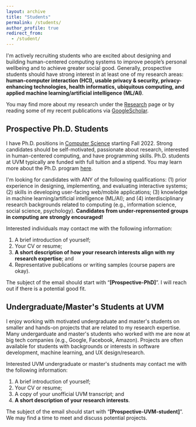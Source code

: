 ```yaml
---
layout: archive
title: "Students"
permalink: /students/
author_profile: true
redirect_from:
  - /student/
---
```


I'm actively recruiting students who are excited about designing and building human-centered computing systems to improve people’s personal wellbeing and to achieve greater social good. Generally, prospective students should have strong interest in at least one of my research areas: **human-computer interaction (HCI), usable privacy & security, privacy-enhancing technologies, health informatics, ubiquitous computing, and applied machine learning/artificial intelligence (ML/AI)**. 

You may find more about my research under the [Research](/research) page or by reading some of my recent publications via <a href="https://scholar.google.com/citations?hl=en&user=XjkbPSwAAAAJ&view_op=list_works&sortby=pubdate" target="_blank"> GoogleScholar</a>.

## Prospective Ph.D. Students

I have Ph.D. positions in <a href="https://www.uvm.edu/cems/cs" target="_blank">Computer Science</a> starting Fall 2022. Strong candidates should be self-motivated, passionate about research, interested in human-centered computing, and have programming skills. Ph.D. students at UVM typically are funded with full tuition and a stipend. You may learn more about the Ph.D. program <a href="https://www.uvm.edu/cems/cs/graduate_programs/computer_science_phd" target="_blank">here</a>.

I'm looking for candidates with ANY of the following qualifications: (1) prior experience in designing, implementing, and evaluating interactive systems; (2) skills in developing user-facing web/mobile applications; (3) knowledge in machine learning/artificial intelligence (ML/AI); and (4) interdisciplinary research backgrounds related to computing (e.g., information science, social science, psychology). **Candidates from under-reprensented groups in computing are strongly encouraged!**
 
Interested individuals may contact me with the following information: 
1. A brief introduction of yourself;
2. Your CV or resume; 
3. **A short description of how your research interests align with my research expertise**; and 
4. Representative publications or writing samples (course papers are okay).

The subject of the email should start with “**[Prospective-PhD]**”. I will reach out if there is a potential good fit.

## Undergraduate/Master's Students at UVM

I enjoy working with motivated undergraduate and master's students on smaller and hands-on projects that are related to my research expertise. Many undergarduate and master's students who worked with me are now at big tech companies (e.g., Google, Facebook, Amazon). Projects are often available for students with backgrounds or interests in software development, machine learning, and UX design/research.

Interested UVM undergraduate or master's studnents may contact me with the following information: 
1. A brief introduction of yourself;
2. Your CV or resume; 
3. A copy of your unofficial UVM transcript; and 
4. **A short description of your research interests**. 

The subject of the email should start with “**[Prospective-UVM-student]**”. We may find a time to meet and discuss potential projects.
